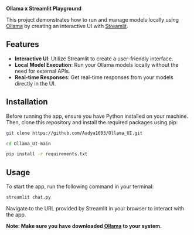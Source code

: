 **Ollama x Streamlit Playground**

This project demonstrates how to run and manage models locally using [Ollama](https://ollama.com/) by creating an interactive UI with [Streamlit](https://streamlit.io).



## Features

- **Interactive UI**: Utilize Streamlit to create a user-friendly interface.
- **Local Model Execution**: Run your Ollama models locally without the need for external APIs.
- **Real-time Responses**: Get real-time responses from your models directly in the UI.

## Installation

Before running the app, ensure you have Python installed on your machine. Then, clone this repository and install the required packages using pip:

```bash
git clone https://github.com/Aadya1603/Ollama_UI.git
```

```bash
cd Ollama_UI-main
```

```bash
pip install -r requirements.txt
```

## Usage

To start the app, run the following command in your terminal:

```bash
streamlit chat.py
```

Navigate to the URL provided by Streamlit in your browser to interact with the app.

**Note: Make sure you have downloaded [Ollama](https://ollama.com/) to your system.**



